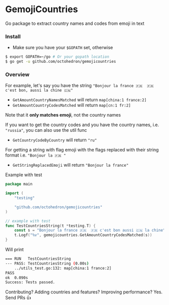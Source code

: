 # GemojiCountries

Go package to extract country names and codes from emoji in text


### Install

+ Make sure you have your `$GOPATH` set, otherwise 

```bash
$ export GOPATH=~/go # Or your gopath location
$ go get -u github.com/octohedron/gemojicountries
```

### Overview
For example, let's say you have the string `"Bonjour la france 🇫🇷  🇫🇷 c'est bon, aussi la chine 🇨🇳"`

+ `GetAmountCountryNamesMatched` will return `map[china:1 france:2]`
+ `GetAmountCountryCodesMatched` will return `map[cn:1 fr:2]`

Note that it **only matches emoji**, not the country names

If you want to get the country codes and you have the country names, i.e. `"russia"`, you can also use the util func

+ `GetCountryCodeByCountry` will return `"ru"`

For getting a string with flag emoji with the flags replaced with their string format i.e. `"Bonjour la 🇫🇷 "`

+ `GetStringReplacedEmoji` will return `"Bonjour la france"`

Example with test

```go
package main

import (
	"testing"

	"github.com/octohedron/gemojicountries"
)

// example with test
func TestCountriesString(t *testing.T) {
	const s = "Bonjour la france 🇫🇷  🇫🇷 c'est bon aussi 🇨🇳 la chine"
	t.Logf("%v", gemojicountries.GetAmountCountryCodesMatched(s))
}
```

Will print

```bash
=== RUN   TestCountriesString
--- PASS: TestCountriesString (0.00s)
	../utils_test.go:132: map[china:1 france:2]
PASS
ok 	0.090s
Success: Tests passed.
```

Contributing? Adding countries and features? Improving performance? Yes. Send PRs 👍
